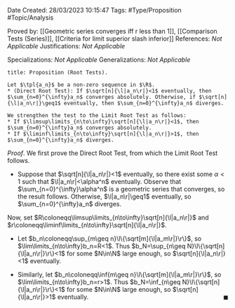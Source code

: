 <div class="topSpace"></div>

Date Created: 28/03/2023 10:15:47
Tags: #Type/Proposition #Topic/Analysis

Proved by: [[Geometric series converges iff r less than 1]], [[Comparison Tests (Series)]], [[Criteria for limit superior slash inferior]]
References: _Not Applicable_
Justifications: _Not Applicable_

Specializations: _Not Applicable_
Generalizations: _Not Applicable_

``` ad-Proposition
title: Proposition (Root Tests).

Let $\tpl{a_n}$ be a non-zero sequence in $\R$.
* (Direct Root Test): If $\sqrt[n]{\l|a_n\r|}<1$ eventually, then $\sum_{n=0}^{\infty}a_n$ converges absolutely. Otherwise, if $\sqrt[n]{\l|a_n\r|}\geq1$ eventually, then $\sum_{n=0}^{\infty}a_n$ diverges.

We strengthen the test to the Limit Root Test as follows:
* If $\limsup\limits_{n\to\infty}\sqrt[n]{\l|a_n\r|}<1$, then $\sum_{n=0}^{\infty}a_n$ converges absolutely.
* If $\liminf\limits_{n\to\infty}\sqrt[n]{\l|a_n\r|}>1$, then $\sum_{n=0}^{\infty}a_n$ diverges.

```

_Proof_. We first prove the Direct Root Test, from which the Limit Root Test follows.
* Suppose that $\sqrt[n]{\l|a_n\r|}<1$ eventually, so there exist some $\alpha<1$ such that $\l|a_n\r|<\alpha^n$ eventually. Observe that $\sum_{n=0}^{\infty}\alpha^n$ is a geometric series that converges, so the result follows. Otherwise, $\l|a_n\r|\geq1$ eventually, so $\sum_{n=0}^{\infty}a_n$ diverges.

Now, set $R\coloneqq\limsup\limits_{n\to\infty}\sqrt[n]{\l|a_n\r|}$ and $r\coloneqq\liminf\limits_{n\to\infty}\sqrt[n]{\l|a_n\r|}$.
* Let $b_n\coloneqq\sup_{m\geq n}\l\{\sqrt[m]{\l|a_m\r|}\r\}$, so $\lim\limits_{n\to\infty}b_n=R<1$. Thus $b_N=\sup_{n\geq N}\l\{\sqrt[n]{\l|a_n\r|}\r\}<1$ for some $N\in\N$ large enough, so $\sqrt[n]{\l|a_n\r|}<1$ eventually.

* Similarly, let $b_n\coloneqq\inf{m\geq n}\l\{\sqrt[m]{\l|a_m\r|}\r\}$, so $\lim\limits_{n\to\infty}b_n=r>1$. Thus $b_N=\inf_{n\geq N}\l\{\sqrt[n]{\l|a_n\r|}\r\}<1$ for some $N\in\N$ large enough, so $\sqrt[n]{\l|a_n\r|}>1$ eventually.<span style="float:right;">$\blacksquare$</span>
